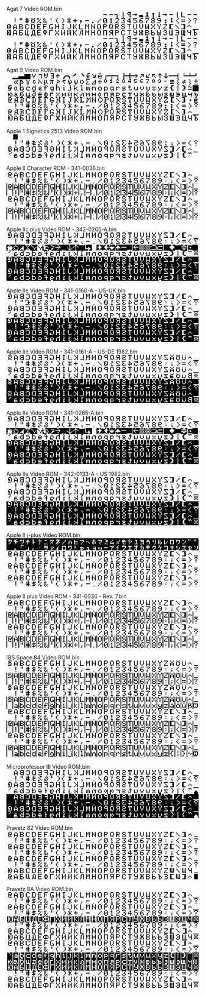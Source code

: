 
Agat 7 Video ROM.bin  
![]( images/Agat%207%20Video%20ROM.png )

Agat 9 Video ROM.bin  
![]( images/Agat%209%20Video%20ROM.png )

Apple 1 Signetics 2513 Video ROM.bin  
![]( images/Apple%201%20Signetics%202513%20Video%20ROM.png )

Apple II Character ROM - 341-0036.bin  
![]( images/Apple%20II%20Character%20ROM%20-%20341-0036.png )

Apple IIc plus Video ROM - 342-0265-A.bin  
![]( images/Apple%20IIc%20plus%20Video%20ROM%20-%20342-0265-A.png )

Apple IIe Video ROM - 341-0160-A - US-UK.bin  
![]( images/Apple%20IIe%20Video%20ROM%20-%20341-0160-A%20-%20US-UK.png )

Apple IIe Video ROM - 341-0161-A - US-DE 1982.bin  
![]( images/Apple%20IIe%20Video%20ROM%20-%20341-0161-A%20-%20US-DE%201982.png )

Apple IIe Video ROM - 341-0265-A.bin  
![]( images/Apple%20IIe%20Video%20ROM%20-%20341-0265-A.png )

Apple IIe Video ROM - 342-0133-A - US 1982.bin  
![]( images/Apple%20IIe%20Video%20ROM%20-%20342-0133-A%20-%20US%201982.png )

Apple II j-plus Video ROM.bin  
![]( images/Apple%20II%20j-plus%20Video%20ROM.png )

Apple II plus Video ROM - 341-0036 - Rev. 7.bin  
![]( images/Apple%20II%20plus%20Video%20ROM%20-%20341-0036%20-%20Rev.%207.png )

IBS Space 84 Video ROM.bin  
![]( images/IBS%20Space%2084%20Video%20ROM.png )

Microprofessor III Video ROM.bin  
![]( images/Microprofessor%20III%20Video%20ROM.png )

Pravetz 82 Video ROM.bin  
![]( images/Pravetz%2082%20Video%20ROM.png )

Pravetz 8A Video ROM.bin  
![]( images/Pravetz%208A%20Video%20ROM.png )
